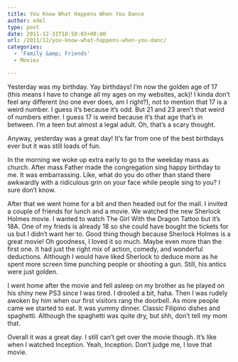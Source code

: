 ```yaml
---
title: You Know What Happens When You Dance
author: edel
type: post
date: 2011-12-31T18:59:03+00:00
url: /2011/12/you-know-what-happens-when-you-danc/
categories:
  - 'Family &amp; Friends'
  - Movies

---
```

Yesterday was my birthday. Yay birthdays! I&#8217;m now the golden age of 17 (this means I have to change all my ages on my websites, ack)! I kinda don&#8217;t feel any different (no one ever does, am I right?), not to mention that 17 is a weird number. I guess it&#8217;s because it&#8217;s odd. But 21 and 23 aren&#8217;t that weird of numbers either. I guess 17 is weird because it&#8217;s that age that&#8217;s in between. I&#8217;m a teen but almost a legal adult. Oh, that&#8217;s a scary thought.

Anyway, yesterday was a great day! It&#8217;s far from one of the best birthdays ever but it was still loads of fun.

In the morning we woke up extra early to go to the weekday mass as church. After mass Father made the congregation sing happy birthday to me. It was embarrassing. Like, what do you do other than stand there awkwardly with a ridiculous grin on your face while people sing to you? I sure don&#8217;t know.

After that we went home for a bit and then headed out for the mall. I invited a couple of friends for lunch and a movie. We watched the new Sherlock Holmes movie. I wanted to watch The Girl With the Dragon Tattoo but it&#8217;s 18A. One of my frieds is already 18 so she could have bought the tickets for us but I didn&#8217;t want her to. Good thing though because Sherlock Holmes is a great movie! Oh goodness, I loved it so much. Maybe even more than the first one. It had just the right mix of action, comedy, and wonderful deductions. Although I would have liked Sherlock to deduce more as he spent more screen time punching people or shooting a gun. Still, his antics were just golden.

I went home after the movie and fell asleep on my brother as he played on his shiny new PS3 since I was tired. I drooled a bit, haha. Then I was rudely awoken by him when our first visitors rang the doorbell. As more people came we started to eat. It was yummy dinner. Classic Filipino dishes and spaghetti. Although the spaghetti was quite dry, but shh, don&#8217;t tell my mom that.

Overall it was a great day. I still can&#8217;t get over the movie though. It&#8217;s like when I watched Inception. Yeah, Inception. Don&#8217;t judge me, I love that movie.

<ol class="footnote">
</ol>